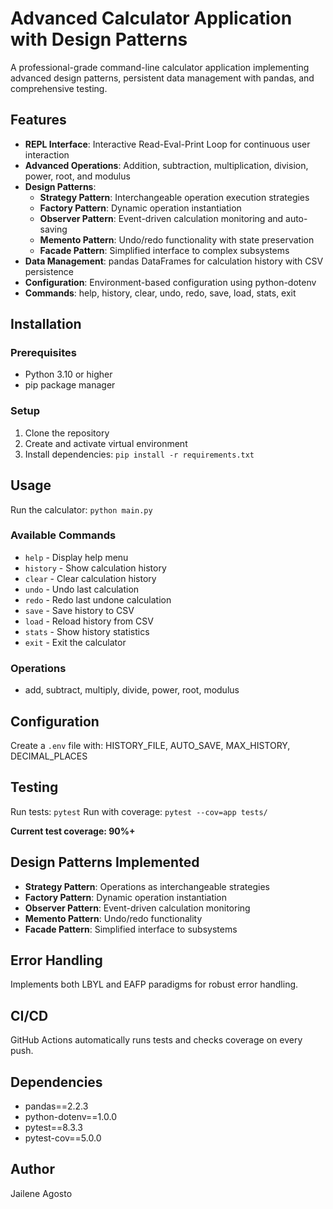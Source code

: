 # Advanced Calculator Application with Design Patterns

A professional-grade command-line calculator application implementing advanced design patterns, persistent data management with pandas, and comprehensive testing.

## Features

- **REPL Interface**: Interactive Read-Eval-Print Loop for continuous user interaction
- **Advanced Operations**: Addition, subtraction, multiplication, division, power, root, and modulus
- **Design Patterns**:
  - **Strategy Pattern**: Interchangeable operation execution strategies
  - **Factory Pattern**: Dynamic operation instantiation
  - **Observer Pattern**: Event-driven calculation monitoring and auto-saving
  - **Memento Pattern**: Undo/redo functionality with state preservation
  - **Facade Pattern**: Simplified interface to complex subsystems
- **Data Management**: pandas DataFrames for calculation history with CSV persistence
- **Configuration**: Environment-based configuration using python-dotenv
- **Commands**: help, history, clear, undo, redo, save, load, stats, exit

## Installation

### Prerequisites

- Python 3.10 or higher
- pip package manager

### Setup

1. Clone the repository
2. Create and activate virtual environment
3. Install dependencies: `pip install -r requirements.txt`

## Usage

Run the calculator: `python main.py`

### Available Commands

- `help` - Display help menu
- `history` - Show calculation history
- `clear` - Clear calculation history
- `undo` - Undo last calculation
- `redo` - Redo last undone calculation
- `save` - Save history to CSV
- `load` - Reload history from CSV
- `stats` - Show history statistics
- `exit` - Exit the calculator

### Operations

- add, subtract, multiply, divide, power, root, modulus

## Configuration

Create a `.env` file with: HISTORY_FILE, AUTO_SAVE, MAX_HISTORY, DECIMAL_PLACES

## Testing

Run tests: `pytest`
Run with coverage: `pytest --cov=app tests/`

**Current test coverage: 90%+**

## Design Patterns Implemented

- **Strategy Pattern**: Operations as interchangeable strategies
- **Factory Pattern**: Dynamic operation instantiation
- **Observer Pattern**: Event-driven calculation monitoring
- **Memento Pattern**: Undo/redo functionality
- **Facade Pattern**: Simplified interface to subsystems

## Error Handling

Implements both LBYL and EAFP paradigms for robust error handling.

## CI/CD

GitHub Actions automatically runs tests and checks coverage on every push.

## Dependencies

- pandas==2.2.3
- python-dotenv==1.0.0
- pytest==8.3.3
- pytest-cov==5.0.0

## Author

Jailene Agosto